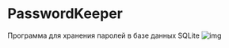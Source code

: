# PasswordKeeper
Программа для хранения паролей в базе данных SQLite
![img](https://i.ibb.co/52zmLYz/image.png)

